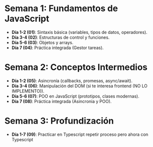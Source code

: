 # Semana 1: Fundamentos de JavaScript
- **Día 1-2 (01)**: Sintaxis básica (variables, tipos de datos, operadores).
- **Día 3-4 (02)**: Estructuras de control y funciones.
- **Día 5-6 (03)**: Objetos y arrays.
- **Día 7 (04)**: Práctica integrada (Gestor tareas).

# Semana 2: Conceptos Intermedios
- **Día 1-2 (05)**: Asincronía (callbacks, promesas, async/await).
- **Día 3-4 (06)**: Manipulación del DOM (si te interesa frontend (NO LO IMPLEMENTO)).
- **Día 5-6 (07)**: POO en JavaScript (prototipos, clases modernas).
- **Día 7 (08)**: Práctica integrada (Asincronia y POO).

# Semana 3: Profundización
- **Día 1-7 (09)**: Practicar en Typescript repetir proceso pero ahora con Typescript
